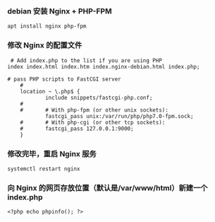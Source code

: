 ### debian 安装 Nginx + PHP-FPM
```
apt install nginx php-fpm

```

### 修改 Nginx 的配置文件
```
 # Add index.php to the list if you are using PHP
index index.html index.htm index.nginx-debian.html index.php;
```

```
# pass PHP scripts to FastCGI server
    #
    location ~ \.php$ {
            include snippets/fastcgi-php.conf;
    #
    #       # With php-fpm (or other unix sockets):
            fastcgi_pass unix:/var/run/php/php7.0-fpm.sock;
    #       # With php-cgi (or other tcp sockets):
    #       fastcgi_pass 127.0.0.1:9000;
    }
```

### 修改完毕，重启 Nginx 服务

```
systemctl restart nginx

```

### 向 Nginx 的网页存放位置（默认是/var/www/html）新建一个index.php

```
<?php echo phpinfo(); ?>

```

